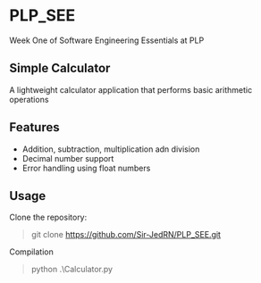 # PLP_SEE
Week One of Software Engineering Essentials at PLP

## Simple Calculator

A lightweight calculator application that performs basic arithmetic operations

## Features
- Addition, subtraction, multiplication adn division
- Decimal number support 
- Error handling using float numbers

## Usage
Clone the repository:
> git clone https://github.com/Sir-JedRN/PLP_SEE.git

Compilation
> python .\Calculator.py
